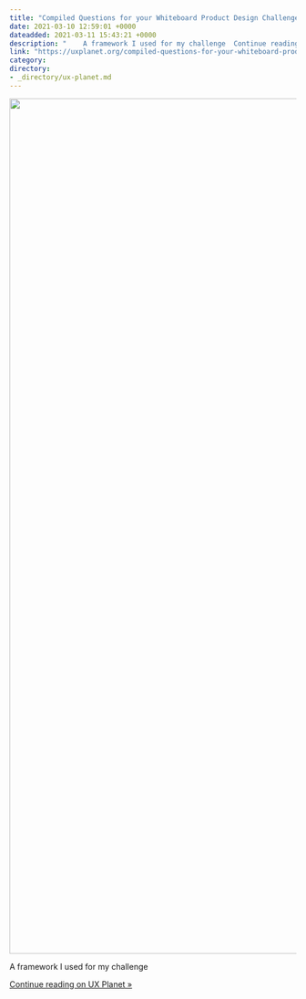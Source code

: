 ```yaml
---
title: "Compiled Questions for your Whiteboard Product Design Challenge"
date: 2021-03-10 12:59:01 +0000
dateadded: 2021-03-11 15:43:21 +0000
description: "    A framework I used for my challenge  Continue reading on UX Planet »  "
link: "https://uxplanet.org/compiled-questions-for-your-whiteboard-product-design-challenge-4d3a386d1075?source=rss----819cc2aaeee0---4"
category:
directory:
- _directory/ux-planet.md
---
```

<div class="medium-feed-item"><p class="medium-feed-image"><a href="https://uxplanet.org/compiled-questions-for-your-whiteboard-product-design-challenge-4d3a386d1075?source=rss----819cc2aaeee0---4"><img src="https://cdn-images-1.medium.com/max/1500/1*sRZZUhDj5_jL9ZxTulnsOw.png" width="1500"></a></p><p class="medium-feed-snippet">A framework I used for my challenge</p><p class="medium-feed-link"><a href="https://uxplanet.org/compiled-questions-for-your-whiteboard-product-design-challenge-4d3a386d1075?source=rss----819cc2aaeee0---4">Continue reading on UX Planet »</a></p></div>
